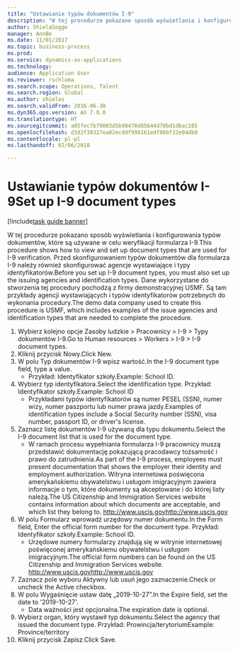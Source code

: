 ```yaml
--- 
title: "Ustawianie typów dokumentów I-9"
description: "W tej procedurze pokazano sposób wyświetlania i konfigurowania typów dokumentów, które są używane w celu weryfikacji formularza I-9."
author: ShielaSogge
manager: AnnBe
ms.date: 11/01/2017
ms.topic: business-process
ms.prod: 
ms.service: dynamics-ax-applications
ms.technology: 
audience: Application User
ms.reviewer: rschloma
ms.search.scope: Operations, Talent
ms.search.region: Global
ms.author: shielas
ms.search.validFrom: 2016-06-30
ms.dyn365.ops.version: AX 7.0.0
ms.translationtype: HT
ms.sourcegitcommit: a05fec7b79003d5b98470d85644d70bd1dbac285
ms.openlocfilehash: d3d2f38327ea82ecddf998161edf86bf32e04db0
ms.contentlocale: pl-pl
ms.lasthandoff: 02/06/2018

---
```

# <a name="set-up-i-9-document-types"></a><span data-ttu-id="c9989-103">Ustawianie typów dokumentów I-9</span><span class="sxs-lookup"><span data-stu-id="c9989-103">Set up I-9 document types</span></span>

[!include[task guide banner](../../../includes/task-guide-banner.md)]

<span data-ttu-id="c9989-104">W tej procedurze pokazano sposób wyświetlania i konfigurowania typów dokumentów, które są używane w celu weryfikacji formularza I-9.</span><span class="sxs-lookup"><span data-stu-id="c9989-104">This procedure shows how to view and set up document types that are used for I-9 verification.</span></span> <span data-ttu-id="c9989-105">Przed skonfigurowaniem typów dokumentów dla formularza I-9 należy również skonfigurować agencje wystawiające i typy identyfikatorów.</span><span class="sxs-lookup"><span data-stu-id="c9989-105">Before you set up I-9 document types, you must also set up the issuing agencies and identification types.</span></span> <span data-ttu-id="c9989-106">Dane wykorzystane do stworzenia tej procedury pochodzą z firmy demonstracyjnej USMF. Są tam przykłady agencji wystawiających i typów identyfikatorów potrzebnych do wykonania procedury.</span><span class="sxs-lookup"><span data-stu-id="c9989-106">The demo data company used to create this procedure is USMF, which includes examples of the issue agencies and identification types that are needed to complete the procedure.</span></span>

1. <span data-ttu-id="c9989-107">Wybierz kolejno opcje Zasoby ludzkie > Pracownicy > I-9 > Typy dokumentów I-9.</span><span class="sxs-lookup"><span data-stu-id="c9989-107">Go to Human resources > Workers > I-9 > I-9 document types.</span></span>
2. <span data-ttu-id="c9989-108">Kliknij przycisk Nowy.</span><span class="sxs-lookup"><span data-stu-id="c9989-108">Click New.</span></span>
3. <span data-ttu-id="c9989-109">W polu Typ dokumentów I-9 wpisz wartość.</span><span class="sxs-lookup"><span data-stu-id="c9989-109">In the I-9 document type field, type a value.</span></span>
    * <span data-ttu-id="c9989-110">Przykład: Identyfikator szkoły.</span><span class="sxs-lookup"><span data-stu-id="c9989-110">Example: School ID.</span></span>  
4. <span data-ttu-id="c9989-111">Wybierz typ identyfikatora.</span><span class="sxs-lookup"><span data-stu-id="c9989-111">Select the identification type.</span></span>  <span data-ttu-id="c9989-112">Przykład: Identyfikator szkoły.</span><span class="sxs-lookup"><span data-stu-id="c9989-112">Example:  School ID</span></span>
    * <span data-ttu-id="c9989-113">Przykładami typów identyfikatorów są numer PESEL (SSN), numer wizy, numer paszportu lub numer prawa jazdy.</span><span class="sxs-lookup"><span data-stu-id="c9989-113">Examples of identification types include a Social Security number (SSN), visa number, passport ID, or driver's license.</span></span>  
5. <span data-ttu-id="c9989-114">Zaznacz listę dokumentów I-9 używaną dla typu dokumentu.</span><span class="sxs-lookup"><span data-stu-id="c9989-114">Select the I-9 document list that is used for the document type.</span></span>
    * <span data-ttu-id="c9989-115">W ramach procesu wypełniania formularza I-9 pracownicy muszą przedstawić dokumentację pokazującą pracodawcy tożsamość i prawo do zatrudnienia.</span><span class="sxs-lookup"><span data-stu-id="c9989-115">As part of the I-9 process, employees must present documentation that shows the employer their identity and employment authorization.</span></span> <span data-ttu-id="c9989-116">Witryna internetowa poświęcona amerykańskiemu obywatelstwu i usługom imigracyjnym zawiera informacje o tym, które dokumenty są akceptowane i do której listy należą.</span><span class="sxs-lookup"><span data-stu-id="c9989-116">The US Citizenship and Immigration Services website contains information about which documents are acceptable, and which list they belong to.</span></span>  <span data-ttu-id="c9989-117">http://www.uscis.gov</span><span class="sxs-lookup"><span data-stu-id="c9989-117">http://www.uscis.gov</span></span>  
6. <span data-ttu-id="c9989-118">W polu Formularz wprowadź urzędowy numer dokumentu.</span><span class="sxs-lookup"><span data-stu-id="c9989-118">In the Form field, Enter the official form number for the document type.</span></span> <span data-ttu-id="c9989-119">Przykład: Identyfikator szkoły.</span><span class="sxs-lookup"><span data-stu-id="c9989-119">Example: School ID.</span></span>
    * <span data-ttu-id="c9989-120">Urzędowe numery formularzy znajdują się w witrynie internetowej poświęconej amerykańskiemu obywatelstwu i usługom imigracyjnym.</span><span class="sxs-lookup"><span data-stu-id="c9989-120">The official form numbers can be found on the US Citizenship and Immigration Services website.</span></span>  <span data-ttu-id="c9989-121">http://www.uscis.gov</span><span class="sxs-lookup"><span data-stu-id="c9989-121">http://www.uscis.gov</span></span>  
7. <span data-ttu-id="c9989-122">Zaznacz pole wyboru Aktywny lub usuń jego zaznaczenie.</span><span class="sxs-lookup"><span data-stu-id="c9989-122">Check or uncheck the Active checkbox.</span></span>
8. <span data-ttu-id="c9989-123">W polu Wygaśnięcie ustaw datę „2019-10-27”.</span><span class="sxs-lookup"><span data-stu-id="c9989-123">In the Expire field, set the date to '2019-10-27'.</span></span>
    * <span data-ttu-id="c9989-124">Data ważności jest opcjonalna.</span><span class="sxs-lookup"><span data-stu-id="c9989-124">The expiration date is optional.</span></span>  
9. <span data-ttu-id="c9989-125">Wybierz organ, który wystawił typ dokumentu.</span><span class="sxs-lookup"><span data-stu-id="c9989-125">Select the agency that issued the document type.</span></span> <span data-ttu-id="c9989-126">Przykład: Prowincja/terytorium</span><span class="sxs-lookup"><span data-stu-id="c9989-126">Example: Province/territory</span></span>
10. <span data-ttu-id="c9989-127">Kliknij przycisk Zapisz.</span><span class="sxs-lookup"><span data-stu-id="c9989-127">Click Save.</span></span>


